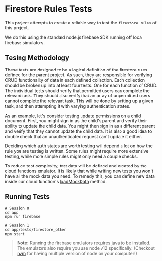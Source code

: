 # Firestore Rules Tests

This project attempts to create a reliable way to test the `firestore.rules` of this project.

We do this using the standard node.js firebase SDK running off local firebase simulators.

## Tesing Methodology

These tests are designed to be a logical definition of the firestore rules defined for the parent project.
As such, they are responsible for verifying CRUD functionality of data in each defined collection.
Each collection should be broken up into at least four tests. One for each function of CRUD.
The individual tests should verify that permitted users can complete the relevant task.
They should also verify that an array of unpermitted users cannot complete the relevant task.
This will be done by setting up a given task, and then attempting it with varying authentication states.

As an example, let's consider testing update permissions on a child document.
First, you might sign in as the child's parent and verify their ability to update the child data.
You might then sign in as a different parent and verify that they cannot update the child data.
It is also a good idea to double check that an unauthenticated request can't update it either.

Deciding which auth states are worth testing will depend a lot on how the rule you are testing is written.
Some rules might require more extensive testing, while more simple rules might only need a couple checks.

To reduce test complexity, test data will be defined and created by the cloud functions emulator.
It is likely that while writing new tests you won't have all the mock data you need.
To remedy this, you can define new data inside our cloud function's [loadMockData](https://github.com/codecontest-org/app/blob/55913a8add0909d6a319bca9c3cc38d6bce84110/functions/utils/firestore.js#L11) method. 

## Running Tests

```
# Session 0
cd app
npm run firebase

# Session 1
cd app/tests/firestore_other
npm start
```

> **Note:** Running the firebase emulators requires java to be installed.
> The emulators also require you use node v12 specifically.
> (Checkout [nvm](https://github.com/nvm-sh/nvm) for having multiple version of node on your computer!)
